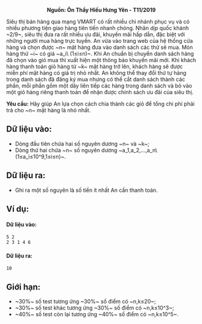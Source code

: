 **<center>Nguồn: Ôn Thầy Hiếu Hưng Yên - T11/2019</center>**

Siêu thị bán hàng qua mạng VMART có rất nhiều chi nhánh phục vụ và có nhiều phương tiện giao hàng tiên tiến nhanh chóng. Nhân dịp quốc khánh ~2/9~, siêu thị đưa ra rất nhiều ưu đãi, khuyến mãi hấp dẫn, đặc biệt với những người mua hàng trực tuyến. An vừa vào trang web của hệ thống cửa hàng và chọn được ~n~ mặt hàng đưa vào danh sách các thứ sẽ mua. Món hàng thứ ~i~ có giá ~a_i\ (1≤i≤n)~. Khi An chuẩn bị chuyển danh sách hàng đã chọn vào giỏ mua thì xuất hiện một thông báo khuyến mãi mới. Khi khách hàng thanh toán giỏ hàng từ ~k~ mặt hàng trở lên, khách hàng sẽ được miễn phí mặt hàng có giá trị nhỏ nhất. An không thể thay đổi thứ tự hàng trong danh sách đã đăng ký mua nhưng có thể cắt danh sách thành các phần, mỗi phần gồm một dãy liên tiếp các hàng trong danh sách và bỏ vào một giỏ hàng riêng thanh toán để nhận được chính sách ưu đãi của siêu thị.

**Yêu cầu:** Hãy giúp An lựa chọn cách chia thành các giỏ để tổng chi phí phải trả cho ~n~ mặt hàng là nhỏ nhất.

## Dữ liệu vào:
- Dòng đầu tiên chứa hai số nguyên dương ~n~ và ~k~;
- Dòng thứ hai chứa ~n~ số nguyên dương ~a_1,a_2,…,a_n\ (1≤a_i≤10^9,1≤i≤n)~.

## Dữ liệu ra:
- Ghi ra một số nguyên là số tiền ít nhất An cần thanh toán.

## Ví dụ:
#### Dữ liệu vào:
```
5 2
2 3 1 4 6
```

#### Dữ liệu ra:
```
10
```

## Giới hạn:
- ~30\%~ số test tương ứng ~30\%~ số điểm có ~n,k≤20~;
- ~30\%~ số test khác tương ứng ~30\%~ số điểm có ~n,k≤10^3~;
- ~40\%~ số test còn lại tương ứng ~40\%~ số điểm có ~n,k≤10^5~.